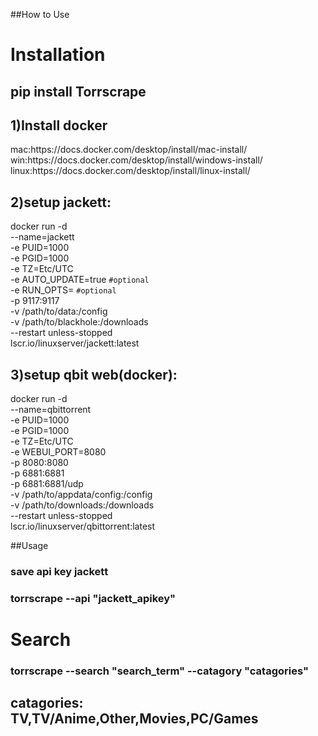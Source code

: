 ##How to Use 

<h1>Installation</h1>
<h2>pip install Torrscrape</h2>

<h2>1)Install docker</h2> 
  mac:https://docs.docker.com/desktop/install/mac-install/<br>
  win:https://docs.docker.com/desktop/install/windows-install/<br>
  linux:https://docs.docker.com/desktop/install/linux-install/<br>
<h2>2)setup jackett:</h2>

docker run -d \
  --name=jackett \
  -e PUID=1000 \
  -e PGID=1000 \
  -e TZ=Etc/UTC \
  -e AUTO_UPDATE=true `#optional` \
  -e RUN_OPTS= `#optional` \
  -p 9117:9117 \
  -v /path/to/data:/config \
  -v /path/to/blackhole:/downloads \
  --restart unless-stopped \
  lscr.io/linuxserver/jackett:latest

<h2>3)setup qbit web(docker):</h2>

docker run -d \
  --name=qbittorrent \
  -e PUID=1000 \
  -e PGID=1000 \
  -e TZ=Etc/UTC \
  -e WEBUI_PORT=8080 \
  -p 8080:8080 \
  -p 6881:6881 \
  -p 6881:6881/udp \
  -v /path/to/appdata/config:/config \
  -v /path/to/downloads:/downloads \
  --restart unless-stopped \
  lscr.io/linuxserver/qbittorrent:latest

##Usage<br>
<h3>save api key jackett</h3>
<h3>torrscrape --api "jackett_apikey" </h3>
<h1>Search</h1>
<h3>torrscrape --search "search_term" --catagory "catagories"</h3>
<h2>catagories: TV,TV/Anime,Other,Movies,PC/Games</h2>